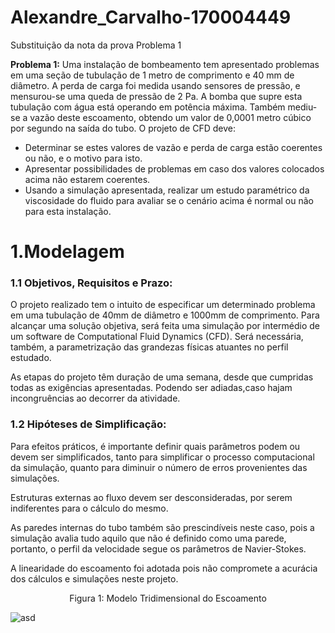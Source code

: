 # Alexandre_Carvalho-170004449
Substituição da nota da prova 
Problema 1

**Problema 1:** Uma instalação de bombeamento tem apresentado problemas em uma seção de tubulação de 1 metro de comprimento e 40 mm de diâmetro. A perda de carga foi medida usando sensores de pressão, e mensurou-se uma queda de pressão de 2 Pa. A bomba que supre esta tubulação com água está operando em potência máxima. Também mediu-se a vazão deste escoamento, obtendo um valor de 0,0001 metro cúbico por segundo na saída do tubo. O projeto de CFD deve:

- Determinar se estes valores de vazão e perda de carga estão coerentes ou não, e o motivo para isto.
- Apresentar possibilidades de problemas em caso dos valores colocados acima não estarem coerentes.
- Usando a simulação apresentada, realizar um estudo paramétrico da viscosidade do fluido para avaliar se o cenário acima é normal ou não para esta instalação.

# 1.Modelagem

### 1.1 Objetivos, Requisitos e Prazo: 
	
   O projeto realizado tem o intuito de especificar um determinado problema em uma tubulação de 40mm de diâmetro e 1000mm de comprimento. Para alcançar uma solução objetiva, será feita uma simulação por intermédio de um software de Computational Fluid    Dynamics (CFD). Será necessária, também, a parametrização das grandezas físicas atuantes no perfil estudado.

   As etapas do projeto têm duração de uma semana, desde que cumpridas todas as exigências apresentadas. Podendo ser adiadas,caso hajam incongruências ao decorrer da atividade.

### 1.2 Hipóteses de Simplificação:

   Para efeitos práticos, é importante definir quais parâmetros podem ou devem ser simplificados, tanto para simplificar o processo computacional da simulação, quanto para diminuir o número de erros provenientes das simulações.

   Estruturas externas ao fluxo devem ser desconsideradas, por serem indiferentes para o cálculo do mesmo. 
  
   As paredes internas do tubo também são prescindíveis neste caso, pois a simulação avalia tudo aquilo que não é definido como uma parede, portanto, o perfil da velocidade segue os parâmetros de Navier-Stokes.
  
   A linearidade do escoamento foi adotada pois não compromete a acurácia dos cálculos e simulações neste projeto.
   
<p align="center">
 Figura 1: Modelo Tridimensional do Escoamento
</p>

![asd](https://user-images.githubusercontent.com/66135034/84211748-726e4d80-aa92-11ea-9446-c48c854b744a.png)

